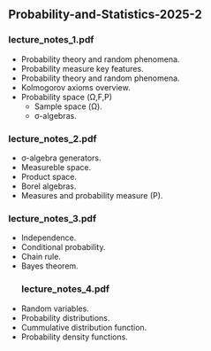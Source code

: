 ## Probability-and-Statistics-2025-2

### lecture_notes_1.pdf
- Probability theory and random phenomena.
- Probability measure key features.
- Probability theory and random phenomena.
- Kolmogorov axioms overview.
- Probability space (Ω,F,P)
  - Sample space (Ω).
  - σ-algebras.
### lecture_notes_2.pdf
- σ-algebra generators.
- Measureble space.
- Product space.
- Borel algebras.
-  Measures and probability measure (P).
### lecture_notes_3.pdf
- Independence. 
- Conditional probability.
- Chain rule.
- Bayes theorem.
  ### lecture_notes_4.pdf
-  Random variables.
-  Probability distributions.
-  Cummulative distribution function.
-  Probability density functions.

